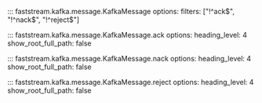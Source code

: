 

::: faststream.kafka.message.KafkaMessage
    options:
      filters: ["!^ack$", "!^nack$", "!^reject$"]



::: faststream.kafka.message.KafkaMessage.ack
    options:
      heading_level: 4
      show_root_full_path: false




::: faststream.kafka.message.KafkaMessage.nack
    options:
      heading_level: 4
      show_root_full_path: false




::: faststream.kafka.message.KafkaMessage.reject
    options:
      heading_level: 4
      show_root_full_path: false


